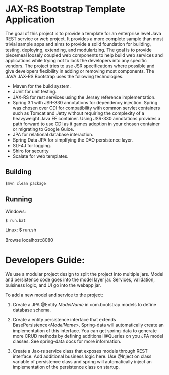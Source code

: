 # JAX-RS Bootstrap Template Application

The goal of this project is to provide a template for an enterprise level Java REST service or web project.
It provides a more complete sample than most trivial sample apps and aims to provide a solid foundation for building,
testing, deploying, extending, and modularizing.  The goal is to provide piecemeal loosely coupled web components to
help build web services and applications while trying not to lock the developers into any specific vendors.  The project
tries to use JSR specifications where possible and give developers flexibility in adding or removing most components.
The JAVA JAX-RS Bootstrap uses the following technologies.

* Maven for the build system.
* JUnit for unit testing.
* JAX-RS for rest services using the Jersey reference implementation.
* Spring 3.1 with JSR-330 annotations for dependency injection.
Spring was chosen over CDI for compatibility with common servlet containers such as Tomcat and Jetty without requiring the complexity of a heavyweight Java EE container.
Using JSR-330 annotations provides a path forward to use CDI as it games adoption in your chosen container or migrating to Google Guice.
* JPA for relational database interaction.
* Spring Data JPA for simplfying the DAO persistence layer.
* SLF4J for logging.
* Shiro for security
* Scalate for web templates.

## Building

    $mvn clean package

## Running

Windows:

    $ run.bat

Linux:
    $ run.sh

Browse localhost:8080

# Developers Guide:

We use a modular project design to split the project into multiple jars.
Model and persistence code goes into the model layer jar.
Services, validation, buisiness logic, and UI go into the webapp jar.

To add a new model and service to the project:

1.  Create a JPA @Entity _ModelName_ in com.bootstrap.models to define database schema.

2.  Create a entity persistence interface that extends BasePersistence<_ModelName_>.
    Spring-data will automatically create an implementation of this interface.
    You can get spring-data to generate more CRUD methods by defining additional
    @Queries on you JPA model classes.  See spring-data docs for more information.

3.  Create a Jax-rs service class that exposes models through REST interface.  Add
    additional business logic here.  Use @Inject on class variable of persistence
    class and spring will automatically inject an implementation of the persistence
    class on startup.

